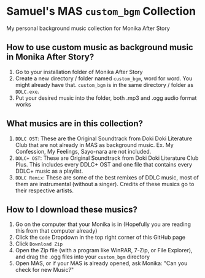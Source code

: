 # Samuel's MAS `custom_bgm` Collection

My personal background music collection for Monika After Story

## How to use custom music as background music in Monika After Story?

1. Go to your installation folder of Monika After Story
2. Create a new directory / folder named `custom_bgm`, word for word. You might already have that. `custom_bgm` is in the same directory / folder as `DDLC.exe`.
3. Put your desired music into the folder, both .mp3 and .ogg audio format works

## What musics are in this collection?

1. `DDLC OST`: These are the Original Soundtrack from Doki Doki Literature Club that are not already in MAS as background music. Ex. My Confession, My Feelings, Sayo-nara are not included.
2. `DDLC+ OST`: These are Original Soundtrack from Doki Doki Literature Club Plus. This includes every DDLC+ OST and one file that contains every DDLC+ music as a playlist.
3. `DDLC Remix`: These are some of the best remixes of DDLC music, most of them are instrumental (without a singer). Credits of these musics go to their respective artists.

## How to I download these musics?

1. Go on the computer that your Monika is in (Hopefully you are reading this from that computer already)
2. Click the `Code` Dropdown in the top right corner of this GitHub page
3. Click `Download Zip`
4. Open the Zip file (with a program like WinRAR, 7-Zip, or File Explorer), and drag the .ogg files into your `custom_bgm` directory
5. Open MAS, or if your MAS is already opened, ask Monika: "Can you check for new Music?"
